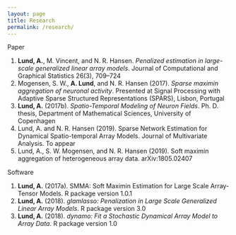 ```yaml
---
layout: page
title: Research
permalink: /research/
---
```


Paper

1. **Lund, A.**, M. Vincent, and N. R. Hansen. *Penalized estimation in large-scale generalized linear array models*. Journal of Computational and Graphical Statistics 26(3), 709–724
3. Mogensen, S. W., **A. Lund**, and N. R. Hansen (2017). *Sparse maximin aggregation of neuronal activity*. Presented at Signal Processing with Adaptive Sparse Structured Representations (SPARS), Lisbon, Portugal
4. **Lund, A.** (2017b). *Spatio-Temporal Modeling of Neuron Fields*. Ph. D. thesis, Department of Mathematical Sciences, University of Copenhagen
7. Lund, A. and N. R. Hansen (2019). Sparse Network Estimation for Dynamical Spatio-temporal Array Models. Journal of Multivariate Analysis. To appear
8. Lund, A., S. W. Mogensen, and N. R. Hansen (2019). Soft maximin aggregation of heterogeneous array data. arXiv:1805.02407

Software
1. **Lund, A.** (2017a). SMMA: Soft Maximin Estimation for Large Scale Array-Tensor Models. R package version 1.0.1
2. **Lund, A.** (2018). *glamlasso: Penalization in Large Scale Generalized Linear Array Models*. R package version 3.0
3. **Lund, A.** (2018). *dynamo: Fit a Stochastic Dynamical Array Model to Array Data*. R package version 1.0

